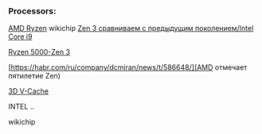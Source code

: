 ### Processors:
[]()
[AMD Ryzen]() 
wikichip
[Zen 3 сравниваем с предыдущим поколением/Intel Core i9](https://habr.com/ru/company/first/blog/537264/)

[Ryzen 5000-Zen 3](https://habr.com/ru/post/522810/)

[https://habr.com/ru/company/dcmiran/news/t/586648/](AMD отмечает пятилетие Zen)

[3D V-Cache](https://overclockers.ru/hardnews/show/114968/kazhdaya-chetvertaya-iz-ekspluatiruemyh-videokart-geforce-uzhe-otnositsya-k-serii-rtx)

INTEL ..
[]()

wikichip

[]()

[]()
